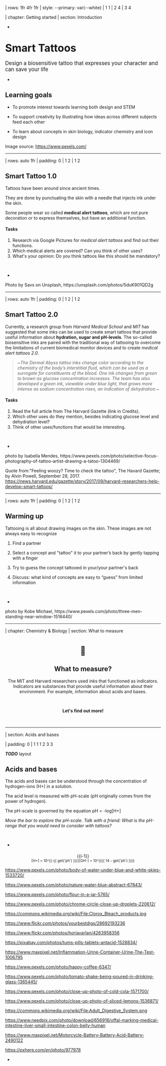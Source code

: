 | rows: 1fr 4fr 1fr
| style: --primary: var(--white)
| 1 1
| 2 4
| 3 4

| chapter: Getting started
| section: Introduction

<Background />

-

# <big>Smart Tattoos</big>

<big>Design a biosensitive tattoo that expresses your character and can save your life</big>

-

<f-next-button title="Start" />

<f-notes style="--primary: var(--black)">

## Learning goals

- To promote interest towards learning both design and STEM

- To support creativity by illustrating how ideas across different subjects feed each other

- To learn about concepts in skin biology, indicator chemistry and icon design

Image source: https://www.pexels.com/

</f-notes>

---

| rows: auto 1fr
| padding: 0
| 1 2
| 1 2

<div style="padding:var(--content-padding);">

## Smart Tattoo 1.0

Tattoos have been around since ancient times.

They are done by punctuating the skin with a needle that injects ink under the skin.

Some people wear so called **medical alert tattoos**, which are not pure decoration or to express themselves, but have an additional function.

#### Tasks

1. Research via Google Pictures for *medical alert tattoos* and find out their functions.
2. Which medical alerts are covered? Can you think of other uses?
3. What's your opinion: Do you think tattoos like this should be mandatory?

<br>


<f-next-button />

</div>


-

<f-image src="./images/tattoo_bee.jpg" />




<f-notes title="credits">
Photo by Savs on Unsplash,
https://unsplash.com/photos/5duK901QD2g
</f-notes>


---


| rows: auto 1fr
| padding: 0
| 1 2
| 1 2

<div style="padding:var(--content-padding);">

## Smart Tattoo 2.0
Currently, a research group from *Harvard Medical School* and *MIT* has suggested that some inks can be used to create smart tattoos that provide useful information about **hydration, sugar and pH-levels**.
The so-called biosensitive inks are paired with the traditional way of tattooing to overcome the limitations of current biomedical monitor devices and to create *medical alert tattoos 2.0*.

<blockquote>
	
~*The Dermal Abyss tattoo inks change color according to the chemistry of the body’s interstitial fluid, which can be used as a surrogate for constituents of the blood. One ink changes from green to brown as glucose concentration increases. The team has also developed a green ink, viewable under blue light, that grows more intense as sodium concentration rises, an indication of dehydration.*~

</blockquote>

#### Tasks

1. Read the full article from The Harvard Gazette (link in Credits).
2. Which other uses do they mention, besides indicating glucose level and dehydration level?
3. Think of other uses/functions that would be interesting.


<br>


<f-next-button />



</div>



-

<f-image src="images/art-artist-drawing-1304469.jpg" />

<f-notes title="credits">
photo by Isabella Mendes,
https://www.pexels.com/photo/selective-focus-photography-of-tattoo-artist-drawing-a-tatoo-1304469/
  
<br>

Quote from:"Feeling woozy? Time to check the tattoo", The Havard Gazette; by Alvin Powell, September 28, 2017.
https://news.harvard.edu/gazette/story/2017/09/harvard-researchers-help-develop-smart-tattoos/

</f-notes>


---

| rows: auto 1fr
| padding: 0
| 1 2
| 1 2

<section style="padding:var(--content-padding);">

## Warming up

Tattooing is all about drawing images on the skin. These images are not always easy to recognize

1. Find a partner

2. Select a concept and "tattoo" it to your partner’s back by gently tapping with a finger

3. Try to guess the concept tattooed in your/your partner's back

4. Discuss: what kind of concepts are easy to “guess” from limited information



<br>


<f-next-button />

</section>

-

<f-image style="background-position: 40%" src="images/bags-best-friends-daylight-1516440.jpg" />

<f-notes title="credits">
photo by Kobe Michael,
https://www.pexels.com/photo/three-men-standing-near-window-1516440/
</f-notes>

---

| chapter: Chemistry & Biology
| section: What to measure

<center style="flex-direction: column">

# 🧪

## What to measure?

The MIT and Harvard researchers used inks that functioned as indicators.
Indicators are substances that provide useful information about their environment.
For example, information about acids and bases.

<br>

**Let's find out more!**

<br>


<f-next-button />

</center>

---

| section: Acids and bases

| padding: 0
| 1 1 1 2 3 3

<section>

**_TODO_** layout

## Acids and bases

The acids and bases can be understood through the concentration of hydrogen-ions <f-math inline blue>(H+)</f-math> in a solution.

The acid level is measured with pH-scale (pH originally comes from the power of hydrogen).

The pH-scale is governed by the equation <f-math inline>pH = -log[H+]</f-math>

<f-slider set="ph" :value=7 :to=14 integer title="ph: " style="padding: calc(var(--content-padding)/2) 0" />

_Move the bar to explore the pH-scale. Talk with a friend: What is the pH-range that you would need to consider with tattoos?_


<br>


<f-next-button />


</section>

-

<section>
<div style="display: flex; align-items: center; flex-direction: column; position: relative">
  <f-artboard :width="280" :height="300" :step="20" style="margin-top: 5px" >
  	<f-line :x1="40" :y1="310 - i*20" :x2="240" :y2="310 - i*20" v-for="i in 15" />
    <f-rect style="transition: all .2s ease-in-out" :x="-100" :y="-290" :stroke="none" :fill="color('red')" :width="40" :height="280 - get('ph')*20" :rotation="180"/>
    <f-rect style="transition: all .2s ease-in-out" :x="-220" :y="-290" :stroke="none" :fill="color('blue')" :width="40" :height="get('ph')*20" :rotation="180"/>
    <f-text :x="20" :y="313 - i*20" v-for="i in 15">{{i-1}}</f-text>
  </f-artboard>
  <div style="display: flex; justify-content: center"> 
    <small>
      <f-math inline :update="get('ph')">
      [H+] = 10^{(-{{ get('ph') }})}
      </f-math>
    </small>  
    <small>
      <f-math inline :update="get('ph')">
      [OH-] = 10^{({{ 14 - get('ph') }})}
      </f-math>
    </small>
    </div>
</div>
</section>

<f-notes title="credits">

https://www.pexels.com/photo/body-of-water-under-blue-and-white-skies-1533720/

https://www.pexels.com/photo/nature-water-blue-abstract-67843/

https://www.pexels.com/photo/flour-in-a-jar-5765/

https://www.pexels.com/photo/chrome-circle-close-up-droplets-220612/

https://commons.wikimedia.org/wiki/File:Clorox_Bleach_products.jpg

https://www.flickr.com/photos/yourbestdigs/28692193236

https://www.flickr.com/photos/horiavarlan/4263958356

https://pixabay.com/photos/tums-pills-tablets-antacid-1528834/

https://www.maxpixel.net/Inflammation-Urine-Container-Urine-The-Test-1006795

https://www.pexels.com/photo/happy-coffee-6347/

https://www.pexels.com/photo/tomato-shake-being-poured-in-drinking-glass-1365445/

https://www.pexels.com/photo/close-up-photo-of-cold-cola-1571700/

https://www.pexels.com/photo/close-up-photo-of-sliced-lemons-1536871/

https://commons.wikimedia.org/wiki/File:Adult_Digestive_System.png

https://www.needpix.com/photo/download/656916/offal-marking-medical-intestine-liver-small-intestine-colon-belly-human

https://www.maxpixel.net/Motorcycle-Battery-Battery-Acid-Battery-2490122

https://pxhere.com/en/photo/977978

</f-notes>

-

<div style="position: relative; height: 100%">
<big style="
color: var(--white); 
z-index: 1; 
padding: var(--content-padding); 
position: absolute; 
bottom: 0; 
left: 0; 
right: 0;
background: linear-gradient(to bottom, rgba(0,0,0,0) 0%,rgba(0,0,0,0.65) 100%);
">{{ ['Battery acid','Stomach acid','Lemon juice','Soda','Tomato juice','Black coffee','Urine (average)','Pure water','Seawater','Baking Soda','Antacid tablets','Soap','Ammonia','Bleach','Drain cleaner'][get('ph')] }}</big>
<f-image style="z-index: -1; position: absolute; left: 0; top: 0; bottom: 0; right: 0; background-position: center center; background-size: cover" :src="'images/ph/' + get('ph') + '.jpg'" />
</div>

---

| section: Indicators
| padding: 0

<section>

## Indicators

Move the pH-bar. **Why does the color change?**

<f-slider set="ph" :value=7 :to=14 integer title="ph: "  style="padding: calc(var(--content-padding)/2) 0" />

_When designing your indicator, you may need to consider the visibility of the color change. How accurate is the information offered by the color change?_

<div style="display: flex">

> <small><small>Phenol red: The structural parts indicated by the red color undergo changes as the pH is increased changing the color of the molecule.</small></small>

<img style="width: auto" src="images/phenol.png" />

</div>

<br>


<f-next-button />

</section>

-

<div :style="{backgroundColor: hsl(56-get('ph')*4,80,70,1)}" style="position: relative; height: 100%">
<f-image style="position: absolute; left: 0; top: 0; bottom: 0; right: 0; background-size: cover" src="images/glass.png" />
</div>

---

| chapter: Semiotics & design
| section: Designing things

<center style="flex-direction: column">

# 👩‍🎨

## Designing <strike>a symbol</strike> <strike>an icon</strike> <strike>a pictogram</strike> a tattoo

Now we have to think about how our tattoo looks, feels, and most importantly - functions!

**Let's get creative!** 🧐
<br>


<f-next-button />

</center>



---
| Section: Introduction to signs
| padding: 0
| style: overflow: hidden

<div style="padding: var(--content-padding);">

## Life or death?

How can you make sure that others understand what your tattoo is about?

#### Tasks
1. Visualise an abstract phenomena, like life or death, by sketching a picture on a piece of paper.
2. Compare your picture to that of others. In which way are they similar or different?
3. Can everyone understand their meaning?
3. Can you explain why some are different and others are similiar?

<br>


<f-next-button />

</div>

-

<div style=" position: relative;
    overflow: hidden;
    width: 100%;
    height: 100%;">
<f-scene responsive >
  <f-group position="1 1">
    <f-rotation :duration="30000">
      <f-spin-pattern count="6" :scale="1" :r="0.9">
        <f-text :scale="4">💀</f-text>
      </f-spin-pattern>
    </f-rotation>
    <f-rotation :duration="60000">
      <f-spin-pattern count="12" :scale="1" :r="2" rotation="30">
        <f-text :scale="4">😇</f-text>
      </f-spin-pattern>
    </f-rotation>
  </f-group>
</f-scene>
</div>


---





| section: Glossary of signs
| padding: 0
| rows: auto
| 1 2

<div style="padding: var(--content-padding);">

## Sign? Icon? Symbol? Pictogramm? *Tattoo*?

As a designer, it is important to keep these terms apart.


#### Task

1. Read the definitions and try to understand the differences between logo, icon, symbol and pictogram.
2. Which of these signs did you paint in the task before (visualising life or death)? Can you guess why you used them?
2. Discuss: Which of these signs is suitable for a smart tattoo. Why?

<br>

<details>
	<summary>Sign</summary>
  
  Signs are visual, auditive or tactile representations of information.<br>
  A handshake is a tactile sign, to indicate that you greet someone. <br>
  Sirens are auditive signs, to inform you of an emergency case, like fire or a passing ambulance. <br>
  Visual signs are what we are dealing with: Logos, icons, symbols, pictograms are all visual signs.
  

</details>

<details>
	<summary>Symbol</summary>
  
  Visualizes abstract terms, like love ❤️, that something is correct ✔️. <br>
  The peace symbol is also very famous ☮ <br>
  or even symbols for religions: ✝, ✡, ☪, ☯, 🕉...
  
  <br>
  
  We need symbols to visualise what we cannot paint easily, with few brushstrokes. Some concepts are too complex
  to be quickly visualiszed. So small groups start with symbols that eventually become accepted throughout all of society.
  **But careful:** The meaning of symbols has to be learned. You cannot automatically know what it's about. If you grow up in a certain society, as a child, you automatically learn its symbolism. But if you are new to a group or a culture, you might find new symbols whose meaning you don't understand.
  Symbols are **conventional**, which means that they are agreed upon to mean something, and not everyone may know all of these agreements. A kid may link the ☠️ symbol to pirates of the Carribean, a doctor in a hospital to something else entirely. Context is often key - also for pictograms.

</details>




<details>
	<summary>Logo</summary>
  
 Logos and signets are visual representations of companies or brands. They usually contain writing (then it's called logo &ndash; because logo comes from the Greek *logos* which means *word*). There are several sub-categories: Logos with just wording, like in CocaCola; logos with single letters like in IBM; logos with numbers in them: 7/11; and logos that combine wording with signets, like *adidas*, *Puma*, *KFC* etc. Signet (from Latin *signum* for *seal*) stands for brand visualisations without writing, so just pictures. You problably all know the *Nike swoosh* or the *Apple* apple 🍏 . Sometimes combined logos are reduced to just the signet. This happenes often when the brand is very popular. For example *Starbucks* lost it's writing and is just working with the mermaid.


</details>


<details>
	<summary>Icon</summary>
  
Today, the term icon is used for everything that visualizes something. But originally, it was meant to show functions on computer displays, so that interfaces are easier to work with for people who are new to computers.<br>
One of the first was the icon for the *search function* &ndash; but it didn't start with the magnifying glass. It started with a very simple silhouette of Sherlock Holmes! People knew that Sherlock is a detective and searches for things, so when they saw this icon, they automatically new, that they could look for things, when they clicked on it. At some point the silhouette got lost, but the magnifying glass, as the most distinctive item of a detective, remained. 🔎
Icons started as metaphors (see *recycling bin*). Nowadays, they can also be abstract: ⏮️▶️⏭⏹️⏺️⏏️
Icons like these need to me learned, but they are also used for displays or buttons, to indicate a certain function.
Software also uses icons or we have favicons on our website, to help us recognize more easily which website we are looking at.
<br>
Today, the word icon can have an additional meaning. Often signs are also called icons, when they are a simplified representation of an object, like 📗 💡 📁 📞. 

</details>

<details>
	<summary>Pictogram</summary>
  
Pictograms are visual guiding systems. They tell you what to do or what not to do. They offer orientation. We find them at airports, trainstations and in general in public spaces. Pictograms should therefore be language-independent, that means, you have to design them in a way that they don't cause misunderstandings and are easily understood without cultural context or knowledge.
Therefore pictograms are always very simple. One of the most universal pictograms is the *escape pictogram*, with a green background, white rectangle and a human silhouette running towards the rectangle. Some pictograms are more complex or contain symbols ♻️ or even writing 🚾 🚻. Sometimes they forbid certain actions: 🚭 🚳 📵. And then there are super abstract ones, which need to be learned, for example traffic signs: ⛔.

</details>

<br>


<f-next-button />

-


<f-image src="./images/tattoo_picto.jpg" />


<f-notes title="credits">
Photo by Filip Bodlak on Unsplash,
https://unsplash.com/photos/5MvqNDyizBo
</f-notes>






---

| section: Form & Style
| padding: 0
| style: overflow-x: hidden

<div style="
  padding: var(--content-padding); 
  background-color: var(--white);
  border-radius: 0 0 1rem 0;
  box-shadow: 0 0 10rem 10rem var(--white);
">

## Form follows function

The way a sign is presented is also part of the context. Simple lines and bold swatches of color are usually more readable at a glance. Detailed drawings are more decorative, but don't convey information that easily. For this reason, different styles are used for different purposes - if the purpose is to convey important information quickly, then the sign should be as simple (readable) as possible.

*Kurt Weidemann*, a German designer once said something, that is not only important for logos, but for all signs:

<blockquote>
A logo is well done, if you can scratch it into sand with your big toe.
</blockquote>

If the tattoo is just decorative and doesn't have an additional function, you can go crazy with details. For our smart tattoo, this would reduce the functionality drastically.

**So when you design your smart tattoo, always remember that information has to be readable and quickly accessible. Always think about the big toe in the sand!**

<br>


<f-next-button />

</div>

-

<EmojiBg />





---


| section: Form & Style
| padding: 0
| style: overflow-x: hidden

<div style="
  padding: var(--content-padding); 
  background-color: var(--white);
  border-radius: 0 0 1rem 0;
  box-shadow: 0 0 10rem 10rem var(--white);
">


## Style or substance?

To your right, you can find three sets of icons. Look at them more closely.

#### Tasks

1. One icon is missing in each set. Draw the matching icon that fits the row (first: *cup of tea*; second: *popcorn*; third: *cheeseburger*).
2. When you're done sketching, click the button to reveal the original icon design and compare it to your result. Is it similiar? Why is that so? What can still be improved about your design?
1. Again, have a look at the sets of icons. What do you think is important when designing an icon? Try to name four important criteria for icon design.
2. What are the don'ts when designing icons?



<br>


<f-next-button />

-

<f-value :value="['./images/beverages_icons_missing.png', './images/beverages_icons.png']" set="bevs" />
<img :src="get('bevs', [])[get('bevs_index')]" />
<f-toggle title="Show the cup of tea" set="bevs_index" />

<f-value :value="['./images/candy_icons_missing.png', './images/candy_icons.png']" set="candy" />
<img :src="get('candy', [])[get('candy_index')]" />
<f-toggle title="Show the bag of popcorn" set="candy_index" />

<f-value :value="['./images/fastfood_icons_missing.png', './images/fastfood_icons.png']" set="food" />
<img :src="get('food', [])[get('food_index')]" />
<f-toggle title="Show the double cheeseburger" set="food_index" />


---



| section: Interface design
| padding: 0
| style: overflow-x: hidden

<div style="
  padding: var(--content-padding); 
  background-color: var(--white);
  border-radius: 0 0 1rem 0;
  box-shadow: 0 0 10rem 10rem var(--white);
">


## Interface design

Maybe you plan to cover several functions with your Smart Tattoo &ndash; all at once in one small area. Then you need to deal with interface design, also called **UID** (user interface design). UIDs are created to connect human and machine, so that a person can communicate with a device more easily. The aim is to offer functionality to a wide target group without the need to explain how it works.

On a daily basis, you are confronted with interfaces, from digital devices to websites, which &ndash; ideally &ndash; work intuitively. **Usability is key!** If a user cannot understand what he can do, he won't do it. In this case, the functionality of your interface is nonexistant. 

For a smart tattoo, it is important to guarantee, that the user will understand how it works quickly. So again, it's not just about good looks.

#### Task

Summarize the following hints by finding one headline for each hint.
Keep them in mind, when you later design your own smart tattoo.


#### Hints:

1. Before you start, always sketch a layout! Think of things you want to include. Come up with ideas on how to visualize them. Plan, before you design! Decide what is absolutely necessary and what unnecessary for your user. 
2. Start your design in black and white only. This makes you focus on the relevant details and guides you to simplify your information. If you start with colors, this can get messy pretty quickly. Using black and white only, forces you to deal with proportions, depth of detail, order of elements etc.
3. Leave some space around items. Always remember that your user needs to access information quickly. If pictures and texts that don't belong together are too close to one another, this might make it more difficult to read the interface. So be generous with white space!
4. If you think about including fonts, keep it simple. Don't use decorative fonts or fonts with serifs. Keep it clean and open. Don't use fonts with small x-heights, because it is harder to read from a distance.
5. If you include colors, use high contrasts and few colors. Stick to a small palette - this ensures that your user is not confronted with too much information at once. Choose higher contrasts for higher readability.

If you want to learn more about color design and how to create color palettes, you can also see the workshop on Color Vision Deficiency:
<a href="../colorblindness">Click here to get there!</a>

<br>


<f-next-button />


-



<f-image src="./images/tattoo_uid.jpg" />


<f-notes title="credits">
Photo by Kelly Sikkema on Unsplash,
https://unsplash.com/photos/ECxsxbjAmMY
</f-notes>




---

| chapter: Testing the tattoo
| section: Back to tattooing

## Back to tattooing

Tattoos have always had strong symbolic meaning - **cultural**, to convey some message about the bearer to other members of society - and / or **personal**, to mean something to the bearer herself.

What meaning or function would your **smart tattoo** have? Would it be personal, functional or cultural? Does it have to be understood by everyone, at a glance? Or could it be secret and personal, only understood by the bearer?

Tattoos become <span style="filter: blur(1px)">**blurry**</span> over time and lose their sharpness. Think about how you should design icons for tattoos to reduce these effects?

> ~learn more about tattoo permanence~ <f-rightarrow-icon />

-

<f-video src="https://www.youtube.com/watch?v=DMuBif1mJz0" />

<f-video src="https://www.youtube.com/watch?v=6I9tenSb-Zg" />

---

| section: Deciding the conditions

## Deciding the conditions

In theory, chemicals can be engineered to react to any type of a condition in human body and produce a color.
Decide with your pair a condition that would be important to make visible or measurable with a tattoo.
Justify your choice with arguments.
Write down the condition to a piece of paper.

-

<img src="./images/whattattoo.png" style= "width:50%">

<f-notes title="Credits">

Image source: 
https://www.needpix.com

</f-notes>


---

| section: Creating the appearance

## Creating the appearance

Sketch out the appearance of the smart tattoo, considering

1. the basics of icon design

2. the cultural context of the symbol

3. the specifics of the 'material'

4. the basic principles of pictography and icon design

### Time to test your tattoo

After sketching it is time to look how your tattoo would look like. Test your design in real life,
by sketching it on a friend 😃, and/or by uploading it to the tattoo-simulator on the next slide.

-

<img src="./images/food.jpg" style= "width:70%">

<f-notes title="Credits">

Image source: 
https://www.needpix.com

</f-notes>

---

<Simulator />

---

| section: Wrapping up
| 1 1 2
| padding: 0

<f-image src="./images/model2.jpg" style="transform: scale(-1, 1); " />

-

<section>

## Wrapping up

#### Related DesignSTEM projects

<a href="../colorblindness">Color Vision Deficiency & Accessi­bility</a> contains a lot of interactive material about color and considering human condition.

#### The learning never stops.

For example, you can next learn about chemistry of inks by conducting experiments, or the tattoo permanence model by conducting biological experiments.

<br>

<a class="tertiary" href="../"><f-leftarrow-icon /> Back to projects</a>

</section>

